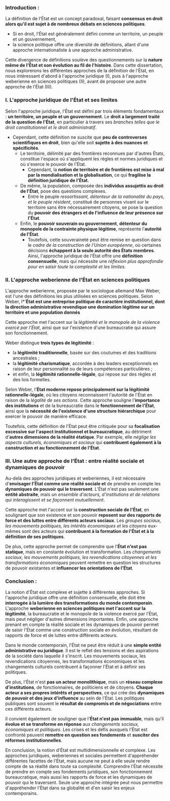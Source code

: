### Introduction :

La définition de l'État est un concept paradoxal, faisant **consensus en droit alors qu'il est sujet à de nombreux débats en sciences politiques**. 
- Si en droit, l'État est généralement défini comme un territoire, un peuple et un gouvernement, 
- la science politique offre une diversité de définitions, allant d'une approche internationaliste à une approche administrative. 

Cette divergence de définitions soulève des questionnements sur la **nature même de l'État et son évolution au fil de l'histoire**. Dans cette dissertation, nous explorerons les différentes approches de la définition de l'État, en nous intéressant d'abord à l'approche juridique (I), puis à l'approche weberienne en sciences politiques (II), avant de proposer une autre approche de l'État (III).

### I. L'approche juridique de l'État et ses limites

Selon l'approche juridique, l'État est défini par trois éléments fondamentaux : **un territoire, un peuple et un gouvernement**. Le **droit a largement traité de la question de l'État**, en particulier à travers ses *branches telles que le droit constitutionnel et le droit administratif*. 
- Cependant, cette définition ne suscite que **peu de controverses scientifiques en droit**, bien qu'elle soit **sujette à des nuances** **et spécificités**. 
	- Le territoire, délimité par des frontières reconnues par d'autres États, constitue l'espace où s'appliquent les règles et normes juridiques et où s'exerce le pouvoir de l'État. 
		- Cependant, la **notion de territoire et de frontières est mise à mal par la mondialisation et la globalisation**, ce qui **fragilise la définition juridique de l'État.**
	- De même, la population, composée des **individus assujettis au droit de l'État**, pose des questions complexes. 
		- Entre le peuple *ressortissant, détenteur de la nationalité du pays, et le peuple résident*, constitué de personnes vivant sur le territoire sans être nécessairement citoyens, se pose la question du **pouvoir des étrangers et de l'influence de leur présence sur l'État**.
	- Enfin, le **pouvoir souverain ou gouvernement**, **détenteur du monopole de la contrainte physique légitime**, représente l'**autorité de l'État**. 
		- Toutefois, cette souveraineté peut être remise en question dans le *cadre de la construction de l'Union européenne*, où certaines décisions **échappent à la seule autorité des États membres**. Ainsi, l'approche juridique de l'État offre une **définition consensuelle**, mais qui nécessite une *réflexion plus approfondie pour en saisir toute la complexité et les limites*.

### II. L'approche weberienne de l'État en sciences politiques

L'approche weberienne, proposée par le sociologue allemand Max Weber, est l'une des définitions les plus utilisées en sciences politiques. 
	Selon Weber, l*'**État est une entreprise politique de caractère institutionnel, dont la direction administrative revendique une domination légitime sur un territoire et une population donnés**

Cette approche met l'accent sur la *légitimité et le monopole de la violence exercé par l'État*, ainsi que sur l'existence d'une bureaucratie qui assure son fonctionnement.

Weber distingue **trois types de légitimité** : 
- la **légitimité traditionnelle**, basée sur des coutumes et des traditions ancestrales ; 
- la **légitimité charismatique**, accordée à des leaders exceptionnels en raison de leur personnalité ou de leurs compétences particulières ; 
- et enfin, la **légitimité rationnelle-légale**, qui repose sur des règles et des lois formelles.

Selon Weber, l'**État moderne repose principalement sur la légitimité rationnelle-légale**, où les citoyens reconnaissent l'autorité de l'État en raison de la *légalité de ses actions*. 
	Cette approche souligne l'**importance des institutions** et de la bureaucratie dans le **fonctionnement de l'État**, ainsi que la **nécessité de l'existence d'une structure hiérarchique** pour exercer le pouvoir de manière efficace.

Toutefois, cette définition de l'État peut être critiquée pour sa **focalisation excessive sur l'aspect institutionnel et bureaucratique**, au détriment d'**autres dimensions de la réalité étatique**. 
	Par exemple, elle *néglige les aspects culturels, économiques et sociaux* qui **contribuent également à la construction et au fonctionnement de l'État**.

### III. Une autre approche de l'État : entre réalité sociale et dynamiques de pouvoir

Au-delà des approches juridiques et weberiennes, il est nécessaire d'**envisager l'État comme une réalité sociale et** de prendre en compte les **dynamiques de pouvoir qui le traversent**. L'État n'est pas seulement une **entité abstraite**, mais un *ensemble d'acteurs, d'institutions et de relations qui interagissent et se façonnent mutuellement*.

Cette approche met l'accent sur la **construction sociale de l'État**, en soulignant que son existence et son pouvoir **reposent sur des rapports de force et des luttes entre différents acteurs sociaux**. Les *groupes sociaux, les mouvements politiques, les intérêts économiques et les citoyens* eux-mêmes sont des acteurs qui **contribuent à la formation de l'État et à la définition de ses politiques**.

De plus, cette approche permet de comprendre que l'**État n'est pas statique**, mais en constante évolution et transformation. Les *changements sociaux, les mouvements politiques, les revendications citoyennes et les transformations économiques* peuvent remettre en question les structures de pouvoir existantes et **influencer les orientations de l'État**.

### Conclusion :

La notion d'État est complexe et sujette à différentes approches. Si l'approche juridique offre une définition consensuelle, elle doit être **interrogée à la lumière des transformations du monde contemporain**. L'approche **weberienne en sciences politiques met l'accent sur la légitimité**, la bureaucratie et le monopole de la violence exercé par l'État, mais peut négliger d'autres dimensions importantes. Enfin, une approche prenant en compte la réalité sociale et les dynamiques de pouvoir permet de saisir l'État comme une construction sociale en évolution, résultant de rapports de force et de luttes entre différents acteurs.

Dans le monde contemporain, l'État ne peut être réduit à une **simple entité administrative ou juridique**. Il est le reflet des tensions et des aspirations de la société dans laquelle il s'inscrit. Les mouvements sociaux, les revendications citoyennes, les transformations économiques et les changements culturels contribuent à façonner l'État et à définir ses politiques.

De plus, l'État n'est **pas un acteur monolithique**, mais un **réseau complexe d'institutions**, de fonctionnaires, de politiciens et de citoyens. **Chaque acteur a ses propres intérêts et perspectives**, ce qui crée des **dynamiques de pouvoir et des jeux d'influence** au sein de l'État. Les politiques publiques sont souvent le **résultat de compromis et de négociations** entre ces différents acteurs.

Il convient également de souligner que l'**État n'est pas immuable**, mais qu'il **évolue et se transforme en réponse** aux *changements sociaux, économiques et politiques*. Les crises et les défis auxquels l'État est confronté peuvent **remettre en question ses fondements** et **susciter des réformes institutionnelles**.

En conclusion, la notion d'État est multidimensionnelle et complexe. Les approches juridiques, weberiennes et sociales permettent d'appréhender différentes facettes de l'État, mais aucune ne peut à elle seule rendre compte de sa réalité dans toute sa complexité. Comprendre l'État nécessite de prendre en compte ses fondements juridiques, son fonctionnement bureaucratique, mais aussi les rapports de force et les dynamiques de pouvoir qui le traversent. Seule une approche intégrée peut nous permettre d'appréhender l'État dans sa globalité et d'en saisir les enjeux contemporains.